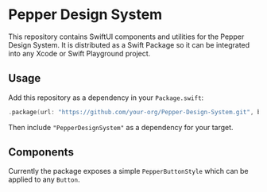 # Pepper Design System

This repository contains SwiftUI components and utilities for the Pepper Design System.
It is distributed as a Swift Package so it can be integrated into any Xcode or Swift
Playground project.

## Usage

Add this repository as a dependency in your `Package.swift`:

```swift
.package(url: "https://github.com/your-org/Pepper-Design-System.git", branch: "main")
```

Then include `"PepperDesignSystem"` as a dependency for your target.

## Components

Currently the package exposes a simple `PepperButtonStyle` which can be applied to
any `Button`.
